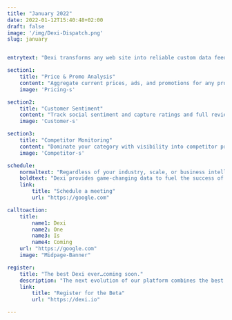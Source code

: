 ```yaml
---
title: "January 2022"
date: 2022-01-12T15:40:48+02:00
draft: false
image: '/img/Dexi-Dispatch.png'
slug: january


entrytext: "Dexi transforms any web site into reliable custom data feeds to power winning digital strategies. Here are some of the most common (and most powerful) Dexi use cases taking shape so far in 2022"

section1:
    title: "Price & Promo Analysis"
    content: "Aggregate current prices, ads, and promotions for any product, in any category, on any website."
    image: 'Pricing-s'

section2:
    title: "Customer Sentiment"
    content: "Track social sentiment and capture ratings and full review text from every online source."
    image: 'Customer-s'

section3:
    title: "Competitor Monitoring"
    content: "Dominate your category with visibility into competitor pricing, marketing activities, LBA, and more."
    image: 'Competitor-s'

schedule: 
    normaltext: "Regardless of your industry, scale, or business intelligence ecosystem"
    boldtext: "Dexi provides game-changing data to fuel the success of your next project."
    link:
        title: "Schedule a meeting"
        url: "https://google.com"

calltoaction:
    title:
        name1: Dexi
        name2: One
        name3: Is
        name4: Coming 
    url: "https://google.com"
    image: "Midpage-Banner"

register:
    title: "The best Dexi ever…coming soon."
    description: "The next evolution of our platform combines the best of Mozenda and Dexi. It’s the most powerful web data automation tool on Planet Earth."
    link:
        title: "Register for the Beta"
        url: "https://dexi.io"

---
```



